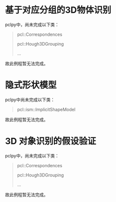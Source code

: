 # 基于对应分组的3D物体识别



pclpy中，尚未完成以下类：

> pcl::Correspondences
>
> pcl::Hough3DGrouping
>
> ...

故此例程暂无法完成。

# 隐式形状模型

pclpy中尚未完成以下类：

> pcl::ism::ImplicitShapeModel

故此例程暂无法完成。

# 3D 对象识别的假设验证

pclpy中，尚未完成以下类：

> pcl::Correspondences
>
> pcl::Hough3DGrouping
>
> ...

故此例程暂无法完成。